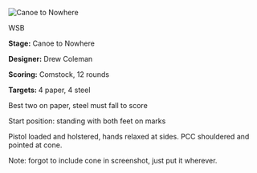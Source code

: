 ![Canoe to Nowhere](https://github.com/bagellord/USPSA-Stages/blob/master/11-15%20rounds/Canoe%20to%20Nowhere%20-%2012%20Rounds%20-%20Comstock/Canoe%20to%20Nowhere.png)

WSB

<b>Stage:</b> Canoe to Nowhere

<b>Designer:</b> Drew Coleman

<b>Scoring:</b> Comstock, 12 rounds

<b>Targets: </b>4 paper, 4 steel

Best two on paper, steel must fall to score

Start position: standing with both feet on marks

Pistol loaded and holstered, hands relaxed at sides. PCC shouldered and pointed at cone.

Note: forgot to include cone in screenshot, just put it wherever.
